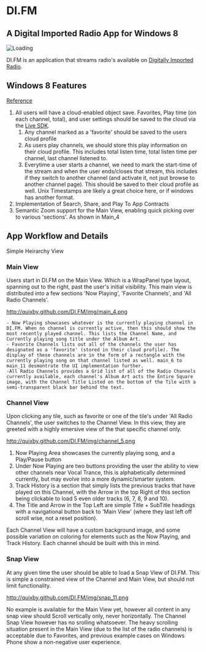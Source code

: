 # DI.FM
## A Digital Imported Radio App for Windows 8

![Loading](http://quixby.github.com/DI.FM/img/loading_5.png)

DI.FM is an application that streams radio's available on [Digitally Imported Radio](http://www.di.fm/).

## Windows 8 Features 
[Reference](http://msdn.microsoft.com/en-us/windows/apps/hh852650.aspx)

1. All users will have a cloud-enabled object save. Favorites, Play time (on each channel, total), and user settings should be saved to the cloud via the [Live SDK](http://msdn.microsoft.com/en-us/library/live/hh826551.aspx).
	1. Any channel marked as a 'favorite' should be saved to the users cloud profile
	2. As users play channels, we should store this play information on their cloud profile. This includes total listen time, total listen time per channel, last channel listened to.
	3. Everytime a user starts a channel, we need to mark the start-time of the stream and when the user ends/closes that stream, this includes if they switch to another channel (and activate it, not jsut browse to another channel page). This should be saved to their cloud profile as well. Unix Timestamps are likely a great choice here, or if windows has another format.
2. Implementation of Search, Share, and Play To App Contracts
3. Semantic Zoom support for the Main View, enabling quick picking over to various 'sections'. As shown in Main_4

## App Workflow and Details

Simple Heirarchy View

### Main View
Users start in DI.FM on the Main View. Which is a WrapPanel type layout, spanning out to the right, past the user's initial visibility. This main view is distributed into a few sections 'Now Playing', 'Favorite Channels', and 'All Radio Channels'.

http://quixby.github.com/DI.FM/img/main_4.png

	- Now Playing showcases whatever is the currently playing channel in DI.FM. When no channel is currently active, then this should show the most recently played channel. This lists the Channel Name, and Currently playing song title under the Album Art.
	- Favorite Channels lists out all of the channels the user has designated as a 'favorite' (stored in their cloud profile). The display of these channels are in the form of a rectangle with the currently playing song on that channel listed as well. main_6 to main_11 desmontrate the UI implementation further.
	-All Radio Channels provides a Grid list of all of the Radio Channels currently available, each channel's Album Art acts the Entire Square image, with the Channel Title Listed on the bottom of the Tile with a semi-transparent black bar behind the text.

### Channel View
Upon clicking any tile, such as favorite or one of the tile's under 'All Radio Channels', the user switches to the Channel View. In this view, they are greeted with a highly emersive view of the that specific channel only.

http://quixby.github.com/DI.FM/img/channel_5.png

1. Now Playing Area showcases the currently playing song, and a Play/Pause button
2. Under Now Playing are two buttons providing the user the ability to view other channels near Vocal Trance, this is alphabetically determined currently, but may evolve into a more dynamic/smarter system.
3. Track History is a section that simply lists the previous tracks that have played on this Channel, with the Arrow in the top Right of this section being clickable to load 5 even older tracks (6, 7, 8, 9 and 10).
4. The Title and Arrow in the Top Left are simple Title + SubTitle headings with a navigational button back to 'Main View' (where they last left off scroll wise, not a reset position).

Each Channel View will have a custom background image, and some possible variation on coloring for elements such as the Now Playing, and Track History. Each channel should be built with this in mind.

### Snap View
At any given time the user should be able to load a Snap View of DI.FM. This is simple a constrained view of the Channel and Main View, but should not limit functionality.

http://quixby.github.com/DI.FM/img/snap_11.png

No example is available for the Main View yet, however all content in any snap view should Scroll vertically only, never horizontally. The Channel Snap View however has no srolling whatsoever. The heavy scrolling situation present in the Main View (due to the list of the radio channels) is acceptable due to Favorites, and previous example cases on Windows Phone show a non-negative user experience.

